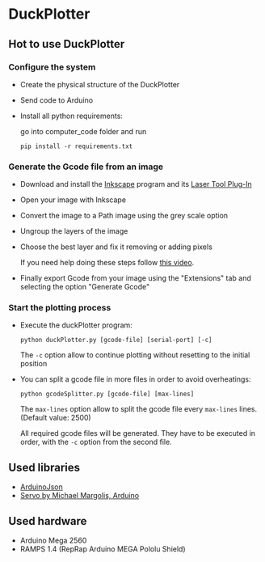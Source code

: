# DuckPlotter

## Hot to use DuckPlotter

### Configure the system

* Create the physical structure of the DuckPlotter
* Send code to Arduino
* Install all python requirements:

    go into computer_code folder and run 
    
    `pip install -r requirements.txt`

### Generate the Gcode file from an image

* Download and install the [Inkscape](https://inkscape.org) program and its [Laser Tool Plug-In](http://jtechphotonics.com/?page_id=2012)
* Open your image with Inkscape
* Convert the image to a Path image using the grey scale option
* Ungroup the layers of the image
* Choose the best layer and fix it removing or adding pixels

    If you need help doing these steps follow [this video](https://www.youtube.com/watch?v=U248SJcxRWA).

* Finally export Gcode from your image using the "Extensions" tab and selecting the option "Generate Gcode"

### Start the plotting process

* Execute the duckPlotter program:

    `python duckPlotter.py [gcode-file] [serial-port] [-c]`
    
    The `-c` option allow to continue plotting without resetting to the initial position

* You can split a gcode file in more files in order to avoid overheatings:

    `python gcodeSplitter.py [gcode-file] [max-lines]`
    
    The `max-lines` option allow to split the gcode file every `max-lines` lines. (Default value: 2500)

    All required gcode files will be generated. They have to be executed in order, with the `-c` option from the second file. 

## Used libraries
* [ArduinoJson](https://arduinojson.org)
* [Servo by Michael Margolis, Arduino](https://platformio.org/lib/show/883/Servo)

## Used hardware
* Arduino Mega 2560
* RAMPS 1.4 (RepRap Arduino MEGA Pololu Shield)